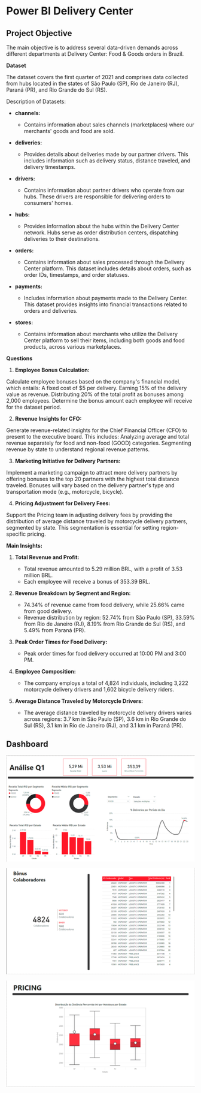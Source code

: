# Power BI Delivery Center

## Project Objective
The main objective is to address several data-driven demands across different departments at Delivery Center: Food & Goods orders in Brazil.

**Dataset**

The dataset covers the first quarter of 2021 and comprises data collected from hubs located in the states of São Paulo (SP), Rio de Janeiro (RJ), Paraná (PR), and Rio Grande do Sul (RS).

Description of Datasets:

- **channels:**
  - Contains information about sales channels (marketplaces) where our merchants' goods and food are sold.

- **deliveries:**
  - Provides details about deliveries made by our partner drivers. This includes information such as delivery status, distance traveled, and delivery timestamps.

- **drivers:**
  - Contains information about partner drivers who operate from our hubs. These drivers are responsible for delivering orders to consumers' homes.

- **hubs:**
  - Provides information about the hubs within the Delivery Center network. Hubs serve as order distribution centers, dispatching deliveries to their destinations.

- **orders:**
  - Contains information about sales processed through the Delivery Center platform. This dataset includes details about orders, such as order IDs, timestamps, and order statuses.

- **payments:**
  - Includes information about payments made to the Delivery Center. This dataset provides insights into financial transactions related to orders and deliveries.

- **stores:**
  - Contains information about merchants who utilize the Delivery Center platform to sell their items, including both goods and food products, across various marketplaces.

**Questions**
1. **Employee Bonus Calculation:**

Calculate employee bonuses based on the company's financial model, which entails:
A fixed cost of $5 per delivery.
Earning 15% of the delivery value as revenue.
Distributing 20% of the total profit as bonuses among 2,000 employees.
Determine the bonus amount each employee will receive for the dataset period.

2. **Revenue Insights for CFO:**

Generate revenue-related insights for the Chief Financial Officer (CFO) to present to the executive board. This includes:
Analyzing average and total revenue separately for food and non-food (GOOD) categories.
Segmenting revenue by state to understand regional revenue patterns.

3. **Marketing Initiative for Delivery Partners:**

Implement a marketing campaign to attract more delivery partners by offering bonuses to the top 20 partners with the highest total distance traveled. Bonuses will vary based on the delivery partner's type and transportation mode (e.g., motorcycle, bicycle).

4. **Pricing Adjustment for Delivery Fees:**

Support the Pricing team in adjusting delivery fees by providing the distribution of average distance traveled by motorcycle delivery partners, segmented by state. This segmentation is essential for setting region-specific pricing.

**Main Insights:**

1. **Total Revenue and Profit:**
   - Total revenue amounted to 5.29 million BRL, with a profit of 3.53 million BRL.
   - Each employee will receive a bonus of 353.39 BRL.

2. **Revenue Breakdown by Segment and Region:**
   - 74.34% of revenue came from food delivery, while 25.66% came from good delivery.
   - Revenue distribution by region: 52.74% from São Paulo (SP), 33.59% from Rio de Janeiro (RJ), 8.19% from Rio Grande do Sul (RS), and 5.49% from Paraná (PR).

3. **Peak Order Times for Food Delivery:**
   - Peak order times for food delivery occurred at 10:00 PM and 3:00 PM.

4. **Employee Composition:**
   - The company employs a total of 4,824 individuals, including 3,222 motorcycle delivery drivers and 1,602 bicycle delivery riders.

5. **Average Distance Traveled by Motorcycle Drivers:**
   - The average distance traveled by motorcycle delivery drivers varies across regions: 3.7 km in São Paulo (SP), 3.6 km in Rio Grande do Sul (RS), 3.1 km in Rio de Janeiro (RJ), and 3.1 km in Paraná (PR).


## Dashboard

![Descrição da imagem](https://github.com/dqbertuzzi/Power-BI-Delivery-Center/blob/main/dash1.png?raw=true)

![Descrição da imagem](https://github.com/dqbertuzzi/Power-BI-Delivery-Center/blob/main/dash2.png?raw=true)

![Descrição da imagem](https://github.com/dqbertuzzi/Power-BI-Delivery-Center/blob/main/dash3.png?raw=true)
